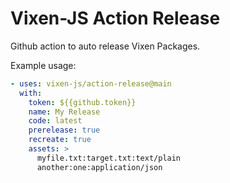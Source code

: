 # Vixen-JS Action Release

Github action to auto release Vixen Packages.

Example usage:
```yml
- uses: vixen-js/action-release@main
  with:
    token: ${{github.token}}
    name: My Release
    code: latest
    prerelease: true
    recreate: true
    assets: >
      myfile.txt:target.txt:text/plain
      another:one:application/json
```